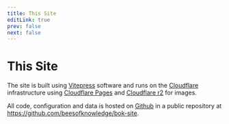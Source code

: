 ```yaml
---
title: This Site
editLink: true
prev: false
next: false
---
```

# This Site

The site is built using [Vitepress](https://vitepress.vuejs.org/) software and runs on the [Cloudflare](https://www.cloudflare.com/) infrastructure using [Cloudflare Pages](https://pages.cloudflare.com/) and [Cloudflare r2](https://www.cloudflare.com/products/r2/) for images.

All code, configuration and data is hosted on [Github](https://github.com/) in a public repository at https://github.com/beesofknowledge/bok-site.

